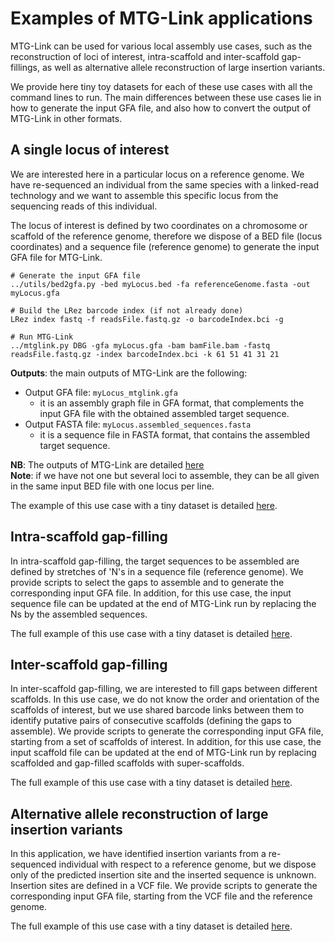 # Examples of MTG-Link applications

MTG-Link can be used for various local assembly use cases, such as the reconstruction of loci of interest, intra-scaffold and inter-scaffold gap-fillings, as well as alternative allele reconstruction of large insertion variants.  

We provide here tiny toy datasets for each of these use cases with all the command lines to run. The main differences between these use cases lie in how to generate the input GFA file, and also how to convert the output of MTG-Link in other formats.

 
## A single locus of interest

We are interested here in a particular locus on a reference genome. We have re-sequenced an individual from the same species with a linked-read technology and we want to assemble this specific locus from the sequencing reads of this individual. 

The locus of interest is defined by two coordinates on a chromosome or scaffold of the reference genome, therefore we dispose of a BED file (locus coordinates) and a sequence file (reference genome) to generate the input GFA file for MTG-Link.

```
# Generate the input GFA file
../utils/bed2gfa.py -bed myLocus.bed -fa referenceGenome.fasta -out myLocus.gfa

# Build the LRez barcode index (if not already done)
LRez index fastq -f readsFile.fastq.gz -o barcodeIndex.bci -g

# Run MTG-Link
../mtglink.py DBG -gfa myLocus.gfa -bam bamFile.bam -fastq readsFile.fastq.gz -index barcodeIndex.bci -k 61 51 41 31 21
```

**Outputs**: the main outputs of MTG-Link are the following:
* Output GFA file: `myLocus_mtglink.gfa`
	* it is an assembly graph file in GFA format, that complements the input GFA file with the obtained assembled target sequence.
* Output FASTA file: `myLocus.assembled_sequences.fasta`
	* it is a sequence file in FASTA format, that contains the assembled target sequence.

**NB**: The outputs of MTG-Link are detailed [here](../input-output_files.md)  
**Note**: if we have not one but several loci to assemble, they can be all given in the same input BED file with one locus per line.

The example of this use case with a tiny dataset is detailed [here](./singlelocus_reconstruction/README.md).


## Intra-scaffold gap-filling

In intra-scaffold gap-filling, the target sequences to be assembled are defined by stretches of 'N's in a sequence file (reference genome). We provide scripts to select the gaps to assemble and to generate the corresponding input GFA file. In addition, for this use case, the input sequence file can be updated at the end of MTG-Link run by replacing the Ns by the assembled sequences.

The full example of this use case with a tiny dataset is detailed [here](./intrascaffold_gapfilling/README.md).


## Inter-scaffold gap-filling

In inter-scaffold gap-filling, we are interested to fill gaps between different scaffolds. In this use case, we do not know the order and orientation of the scaffolds of interest, but we use shared barcode links between them to identify putative pairs of consecutive scaffolds (defining the gaps to assemble). We provide scripts to generate the corresponding input GFA file, starting from a set of scaffolds of interest. In addition, for this use case, the input scaffold file can be updated at the end of MTG-Link run by replacing scaffolded and gap-filled scaffolds with super-scaffolds.

The full example of this use case with a tiny dataset is detailed [here](./interscaffold_gapfilling/README.md).


## Alternative allele reconstruction of large insertion variants

In this application, we have identified insertion variants from a re-sequenced individual with respect to a reference genome, but we dispose only of the predicted insertion site and the inserted sequence is unknown. Insertion sites are defined in a VCF file. We provide scripts to generate the corresponding input GFA file, starting from the VCF file and the reference genome. 

The full example of this use case with a tiny dataset is detailed [here](./insertionsvariants_reconstruction/README.md).